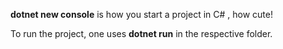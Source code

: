 **dotnet new console** is how you start a project in C# , how cute!

To run the project, one uses **dotnet run** in the respective folder.